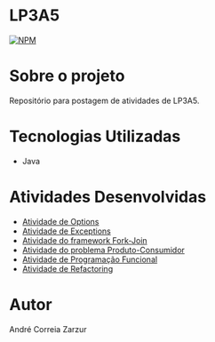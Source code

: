 # LP3A5
[![NPM](https://img.shields.io/npm/l/react)](https://github.com/andrezarzur/LP3A5/blob/master/LICENSE.txt) 

# Sobre o projeto

Repositório para postagem de atividades de LP3A5.
# Tecnologias Utilizadas

- Java

# Atividades Desenvolvidas

- [Atividade de Options](https://github.com/andrezarzur/LP3A5/tree/main/Exercicio%20Options) 
- [Atividade de Exceptions](https://github.com/andrezarzur/LP3A5/tree/main/Exerc%C3%ADcio%20Exception) 
- [Atividade do framework Fork-Join](https://github.com/andrezarzur/LP3A5/tree/main/Exerc%C3%ADcio%20ForkJoin) 
- [Atividade do problema Produto-Consumidor](https://github.com/andrezarzur/LP3A5/tree/main/Exerc%C3%ADcio%20Produto-Consumidor) 
- [Atividade de Programação Funcional](https://github.com/andrezarzur/LP3A5/tree/main/Exerc%C3%ADcio%20Programa%C3%A7%C3%A3o%20Funcional) 
- [Atividade de Refactoring](https://github.com/andrezarzur/LP3A5/tree/main/Exerc%C3%ADcio%20Refactoring) 

# Autor

André Correia Zarzur
